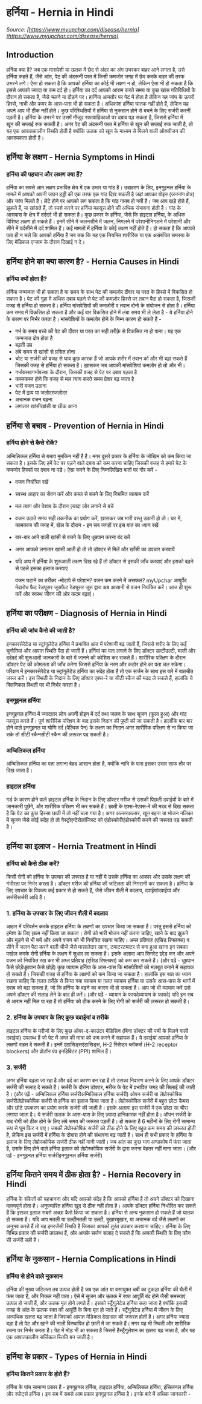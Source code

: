 # हर्निया - Hernia in Hindi
_Source: [https://www.myupchar.com/disease/hernia](https://www.myupchar.com/disease/hernia)_

## Introduction
हर्निया क्या है?
जब एक मासपेशी या ऊतक में छेद से अंदर का अंग उभरकर बाहर आने लगता है, उसे हर्निया कहते हैं, जैसे आंत, पेट की अंदरूनी परत में किसी कमजोर जगह में छेद करके बाहर की तरफ उभरने लगे।
ऐसा हो सकता है कि आपको हर्निया का कोई भी लक्षण न हो, लेकिन ऐसा भी हो सकता है कि इससे आपको ज्यादा या कम दर्द हो। हर्निया का दर्द आपको आराम करते समय या कुछ खास गतिविधियों के दौरान हो सकता है, जैसे चलने या दौड़ने पर।
हार्निया आमतौर पर पेट में होता है लेकिन यह जांघ के ऊपरी हिस्से, नाभी और कमर के आस-पास भी हो सकता है। अधिकांश हर्निया घातक नहीं होते हैं, लेकिन यह अपने आप भी ठीक नहीं होते। कुछ परिस्थितियों में हर्निया से नुकसान होने से बचने के लिए सर्जरी करनी पड़ती है।
हर्निया के उभरने पर उसमें मौजूद रक्तवाहिकाओं पर दबाव पड़ सकता है, जिससे हर्निया में खून की सप्लाई रुक सकती है। अगर पेट की अंदरूनी परत में हर्निया से खून की सप्लाई रुक जाती है, तो यह एक आपातकालीन स्थिति होती है क्योंकि ऊतक को खून के माध्यम से मिलने वाली ऑक्सीजन की आवश्यकता होती है।

## हर्निया के लक्षण - Hernia Symptoms in Hindi
### हर्निया की पहचान और लक्षण क्या हैं?
हर्निया का सबसे आम लक्षण प्रभावित क्षेत्र में एक उभार या गांठ है। उदाहरण के लिए, इनगुइनल हर्निया के मामले में आपको अपनी जघन हड्डी की एक तरफ एक गांठ दिख सकती है जहां आपका ग्रोइन (जननांग क्षेत्र) और जांघ मिलते हैं।
लेटे होने पर आपको लग सकता है कि गांठ गायब हो गयी है। जब आप खड़े होते हैं, झुकते हैं, या खांसते हैं, तो स्पर्श करने पर हर्निया महसूस होने की अधिक संभावना होती है। गांठ के आसपास के क्षेत्र में दर्ददर्द भी हो सकता है।
कुछ प्रकार के हर्निया, जैसे कि हाइटल हर्निया, के अधिक विशिष्ट लक्षण हो सकते हैं। इनमें सीने में जलनसीने में जलन, निगलने में परेशानीनिगलने में परेशानी और सीने में दर्दसीने में दर्द शामिल हैं।
कई मामलों में हर्निया के कोई लक्षण नहीं होते हैं। हो सकता है कि आपको पता ही न चले कि आपको हर्निया है जब तक कि यह एक नियमित शारीरिक या एक असंबंधित समस्या के लिए मेडिकल एग्जाम के दौरान दिखाई न दे।

## हर्निया होने का क्या कारण है? - Hernia Causes in Hindi
### हर्निया क्यों होता है?
हर्निया जन्मजात भी हो सकता है या समय के साथ पेट की कमज़ोर दीवार या परत के हिस्से में विकसित हो सकता है। पेट की गुहा मे अधिक दबाव पड़ने से पेट की कमज़ोर हिस्से पर तवान पैदा हो सकता है, जिसकी वजह से हर्निया हो सकता है।
हर्निया मांसपेशियों की कमज़ोरी व तवान दोनो के संयोजन से होता है। हर्निया कम समय में विकसित हो सकता है और कईं बार विकसित होने में लंबा समय भी ले लेता है - ये हर्निया होने के कारण पर निर्भर करता है।
मांसपेशियों के कमज़ोर होने के निम्न कारण हो सकते हैं -
- गर्भ के समय बच्चे की पेट की दीवार या परत का सही तरीक़े से विकसित ना हो पाना। यह एक जन्मजात दोष होता है
- बढ़ती उम्र
- लंबे समय से खांसी से ग्रसित होना
- चोट या सर्जरी की वजह से घाव
कुछ कारक हैं जो आपके शरीर में तवान को और भी बढ़ा सकते हैं जिसकी वजह से हर्निया हो सकता है। ख़ासकर जब आपकी मांसपेशियां कमज़ोर हो तो और भी।
- गर्भावस्थागर्भावस्था के दौरान, जिसकी वजह से पेट पर दबाव पड़ता है
- कब्जकब्ज होने कि वजह से मल त्याग करते समय प्रेशर बढ़ जाता है
- भारी वजन उठाना
- पेट में द्रव्य या जलोदरजलोदर
- अचानक वजन बढ़ना
- लगातार खांसीखांसी या छीक आना

## हर्निया से बचाव - Prevention of Hernia in Hindi
### हर्निया होने से कैसे रोकें?
अम्बिलिकल हर्निया से बचाव मुमकिन नहीं है है। मगर दूसरे प्रकार के हर्निया के जोखिम को कम किया जा सकता है। इसके लिए हमें पेट पर पड़ने वाले दबाव को कम करना चाहिए जिसकी वजह से हमारे पेट के कमजोर हिस्सों पर दबाव ना पड़े। ऐसा करने के लिए निम्नलिखित बातों पर गौर करें -
- वजन नियंत्रित रखें
- स्वस्थ आहार का सेवन करें और कब्ज़ से बचने के लिए नियमित व्यायाम करें
- मल त्याग और पेशाब के दौरान ज़्यादा ज़ोर लगाने से बचें
- वजन उठाते समय सही तकनीक का प्रयोग करें, ख़ासकर जब भारी वस्तु उठानी हो तो। घर में, कामकाज की जगह में, खेल के दौरान - इन सब जगहों पर इस बात का ध्यान रखें
- बार-बार आने वाली खांसी से बचने के लिए धूम्रपान करना बंद करें
- अगर आपको लगातार खांसी आती हो तो तो डॉक्टर से मिलें और खाँसी का उपचार करवायें
- यदि आप में हर्निया के शुरूआती लक्षण दिख रहे हैं तो डॉक्टर से इसकी जाँच करवाएं और इसको बढ़ने से पहले इसका इलाज करवाएं

	वजन घटाने का तरीका -मोटापे से परेशान? वजन कम करने में असफल? myUpchar आयुर्वेद मेदारोध फैट रेड्यूसर जूसफैट रेड्यूसर जूस द्वारा अब आसानी से वजन नियंत्रित करें। आज ही शुरू करें और स्वस्थ जीवन की ओर कदम बढ़ाएं।

## हर्निया का परीक्षण - Diagnosis of Hernia in Hindi
### हर्निया की जांच कैसे की जाती है?
इनकारसेरेटेड या स्ट्रांगुलेटेड हर्निया में प्रभावित आंत में परेशानी बढ़ जाती हैं, जिससे शरीर के लिए कईं चुनौतियां और आपात स्थिति पैदा हो जाती हैं। हर्नियां का पता लगाने के लिए डॉक्टर उल्टीउल्टी, मल्ती और दर्ददर्द की शुरूआती जानकारी के बारे में जानने की कोशिश कर सकते हैं। शारीरिक परिक्षण के दौरान डॉक्टर पेट की कोमलता की जाँच करेगा जिससे हर्निया के नरम और कठोर होने का पता चल सकेगा। परिक्षण में इनकारसेरेटेड या स्ट्रांगुलेटेड हर्निया का संदेह होता है तो एक सर्जन के साथ इस बारे में बातचीत जरूर करें। इस स्थिती के निदान के लिए डॉक्टर एक्स-रे या सीटी स्कैन की मदद ले सकते हैं, हालांकि ये क्लिनिकल स्थिती पर भी निर्भर करता है।
### इनगुइनल हर्निया
इनगुइनल हर्निया में ज्यादातर लोग अपनी ग्रोइन में दर्द तथा जलन के साथ सूजन (फूला हुआ) और गांठ महसूस करते हैं। पूर्ण शारीरिक परिक्षण के बाद इसके निदान की पुष्टी की जा सकती है। हालाँकि बार बार होने वाले इनगुइनल या श्रोणि दर्द (पेल्विक पेन) के लक्षण का निदान अगर शारीरिक परिक्षण से ना किया जा सके तो सीटी स्कैनसीटी स्कैन की ज़रूरत पद सकती है।
### अम्बिलिकल हर्निया
अम्बिलिकल हर्निया का पता लगाना बेहद आसान होता है, क्योंकि नाभि के पास इसका उभार साफ तौर पर दिख जाता है।
### हाइटल हर्निया
गर्ड के कारण होने वाले हाइटल हर्निया के निदान के लिए डॉक्टर मरीज से उसकी पिछली दवाईयों के बारे में जानकारी पूछेंगे, और शारीरिक परिक्षण भी कर सकते हैं। छाती के एक्स-रेएक्स-रे की मदद से दिख सकता है कि पेट का कुछ हिस्सा छाती में तो नहीं चला गया है। अगर अल्सरअल्सर, खून बहना या भोजन नलिका में सूजन जैसे कोई संदेह हो तो गैस्ट्रोएन्टेरोलॉजिस्ट को एंडोस्कोपीएंडोस्कोपी करने की जरूरत पड़ सकती है।

## हर्निया का इलाज - Hernia Treatment in Hindi
### हर्निया को कैसे ठीक करें?
किसी रोगी को हर्निया के उपचार की ज़रूरत है या नहीं ये उसके हर्निया का आकार और उसके लक्षण की गंभीरता पर निर्भर करता है। डॉक्टर मरीज की हर्निया की जटिलता की निगरानी कर सकता है। हर्निया के लिए उपचार के विकल्प कई प्रकार से हो सकते हैं, जैसे जीवन शैली में बदलाव, दवाईयांदवाईयां और सर्जरीसर्जरी आदि हैं।
### 1. हर्निया के उपचार के लिए जीवन शैली में बदलाव
आहार में परिवर्तन करके हाइटल हर्निया के लक्षणों का उपचार किया जा सकता है। परंतु इससे हर्निया को हमेशा के लिए ख़त्म नहीं किया जा सकता। रोगी को भारी भोजन नहीं करना चाहिए, खाने के बाद झुकने और मुड़ने से भी बचें और अपने वजन को भी नियंत्रित रखना चाहिए।
अम्ल प्रतिवाह (एसिड रिफ्लक्स) व सीने में जलन पैदा करने वाली चीजें जैसे मासालेदार खाना, टमाटरटमाटर से बना हुआ खाना इन सबका परहेज़ करके रोगी हर्निया के लक्षण में सुधार ला सकता है। इसके अलावा आप सिगरेट छोड़ कर और अपने वजन को नियंत्रित रख कर भी अम्ल प्रतिवाह (एसिड रिफ्लक्स) को कम कर सकते हैं।
(और पढ़ें - धूम्रपान कैसे छोड़ेंधूम्रपान कैसे छोड़ें)
कुछ व्यायाम हर्निया के आस-पास कि मांसपेशियों को मज़बूत बनाने में सहायक हो सकते हैं। जिसकी वजह से हर्निया के लक्षणों को कम किया जा सकता है। हालांकि इस बात का ध्यान रखना चाहिए कि ग़लत तरीक़े से किया गया व्यायाम या ग़लत व्यायाम हर्निया या उसके आस-पास के भागों में दवाब को बढ़ा सकता है, जो कि हर्निया के बढ़ने का कारण भी हो सकता है। आप जो भी व्यायाम करें उसे अपने डॉक्टर की सलाह लेने के बाद ही करें।
(और पढ़ें - व्यायाम के फायदेव्यायाम के फायदे)
यदि इन सब से आराम नहीं मिल पा रहा है तो हर्निया को ठीक करने के लिए रोगी को सर्जरी की ज़रूरत हो सकती है।
### 2. हर्निया के उपचार के लिए कुछ दवाईयां व तरीके
हाइटल हर्निया के मरीजों के लिए कुछ ऑवर-द-काउंटर मेडिसिन (बिना डॉक्टर की पर्ची के मिलने वाली दवाईयां) उपलब्ध हैं जो पेट में अम्ल की मात्रा को कम करने में सहायक हैं। ये दवाईयां आपको हर्निया के लक्षणों राहत दे सकती हैं। इनमें एंटासिड्सएंटासिड्स, H-2 रिसेप्टर ब्लॉकर्स (H-2 receptor blockers) और प्रोटॉन पंप इनहिबिटर (PPI) शामिल हैं।
### 3. सर्जरी
अगर हर्निया बढ़ता जा रहा है और दर्द का कारण बन रहा है तो उसका निवारण करने के लिए आपके डॉक्टर सर्जरी की सलाह दे सकते हैं। सर्जरी के दौरान डॉक्टर, मरीज के पेट में प्रभावित जगह की सिलाई की जाती है।
(और पढ़ें - अम्बिलिकल हर्निया सर्जरीअम्बिलिकल हर्निया सर्जरी)
ओपन सर्जरी या लेप्रोस्कोपिक सर्जरीलेप्रोस्कोपिक सर्जरी से हर्निया का इलाज किया जाता है।
लेप्रोस्कोपिक सर्जरी में बहुत छोटा कैमरा और छोटे उपकरण का प्रयोग करके सर्जरी की जाती है। इसके अलावा इस सर्जरी में एक छोटा सा चीरा लगाया जाता है। ये सर्जरी ऊतक के आस-पास के लिए ज़्यादा हानिकारक नहीं होता है।
ऑपन सर्जरी के बाद रोगी को ठीक होने के लिए लंबे समय की जरूरत पड़ती है। हो सकता है 6 महीनों के लिए रोगी सामान्य रूप से घूम फिर न पाए। जबकी लेप्रोस्कोपिक सर्जरी को ठीक होने के लिए बहुत कम समय की ज़रूरत होती है, लेकिन इस सर्जरी में हर्निया के दोबारा होने की संभावना बढ़ जाती है।
साथ ही सभी प्रकार के हर्निया के इलाज के लिए लेप्रोस्कोपिक सर्जरी ठीक नहीं मानी जाती। जब आंत का कुछ भाग अण्डकोष में फंस जाता है, उसके लिए होने वाले हर्निया इलाज को लेप्रोस्कोपिक सर्जरी के द्वारा करना बेहतर नहीं माना जाता।
(और पढ़ें - इनगुइनल हर्निया सर्जरीइनगुइनल हर्निया सर्जरी)

## हर्निया कितने समय में ठीक होता है? - Hernia Recovery in Hindi
हर्निया के संकेतों को पहचानना और यदि आपको संदेह है कि आपको हर्निया है तो अपने डॉक्टर को दिखाना महत्वपूर्ण होता है। अनुपचारित हर्निया खुद से ठीक नहीं होता है। आपके डॉक्टर हर्निया निर्धारित कर सकते हैं कि इसका इलाज सबसे अच्छा कैसे किया जा सकता है।
हर्निया से अन्य नुकसान हो सकते हैं जो घातक हो सकता है। यदि आप मतली या उल्टीमतली या उल्टी, बुखारबुखार, या अचानक दर्द जैसे लक्षणों का अनुभव करते हैं तो यह इमरजेंसी स्थिति है जिसका आपको तुरंत उपचार करवाना चाहिए।
हर्निया के लिए विभिन्न प्रकार की सर्जरी उपलब्ध हैं, और आपके सर्जन सलाह दे सकते हैं कि आपकी स्थिति के लिए कौन सी सर्जरी सही है।

## हर्निया के नुकसान - Hernia Complications in Hindi
### हर्निया से होने वाले नुकसान
हर्निया की मुख्य जटिलता तब उत्पन्न होती है जब एक आंत या वसायुक्त चर्बी का टुकड़ा हर्निया की थैली में फंस जाता है, और निकल नहीं पाता। ऐसे में सूजन और ऊतक में रक्त आपूर्ति बंद होने जैसी समस्याएं उत्पन्न हो जाती हैं, और ऊतक मृत होने लगते हैं। इसको स्ट्रैंगुलेटेड हर्निया कहा जाता है क्योंकि इसकी वजह से आंत के ऊतक रक्त की आपूर्ति के बिना मृत हो जाते हैं। स्ट्रैंगुलेटेड हर्निया में जीवन के लिए अत्यधिक खतरा बढ़ जाता है जिसको आपात मेडिकल देखभाल की जरूरत होती है।
अगर हर्निया ज्यादा बड़ा है तो पेट और खाने की नाली विस्थापित हो छाती में जा सकते हैं। मगर यह भी स्थिती और शारीरिक रचना पर निर्भर करता है। पेट में मोड़ भी आ सकता है जिससे हैस्ट्रैंगुलेशन का ख़तरा बढ़ जाता है, और यह एक आपातकालीन सर्जिकल स्तिति बन जाती है।

## हर्निया के प्रकार - Types of Hernia in Hindi
### हर्निया कितने प्रकार के होते हैं?
हर्निया के पांच सामान्य प्रकार हैं - इनगुइनल हर्निया, हाइटल हर्निया, अम्बिलिकल हर्निया, इंसिज़नल हर्निया और स्पोर्ट्स हर्निया। इन सब में सबसे आम प्रकार इनगुइनल हर्निया है।
इनके बारे में अधिक जानकारी -

